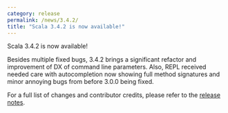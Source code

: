 ```yaml
---
category: release
permalink: /news/3.4.2/
title: "Scala 3.4.2 is now available!"
---
```

Scala 3.4.2 is now available!

Besides multiple fixed bugs, 3.4.2 brings a significant refactor and improvement of DX of command line parameters. Also, REPL received needed care with autocompletion now showing full method signatures and minor annoying bugs from before 3.0.0 being fixed.

For a full list of changes and contributor credits, please refer to the [release notes](https://github.com/scala/scala3/releases/tag/3.4.2).
